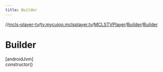 ```yaml
---
title: Builder
---
```

//[mcls-player-tv](../../../../index.html)/[tv.mycujoo.mclsplayer.tv](../../index.html)/[MCLSTVPlayer](../index.html)/[Builder](index.html)/[Builder](-builder.html)



# Builder



[androidJvm]\
constructor()




